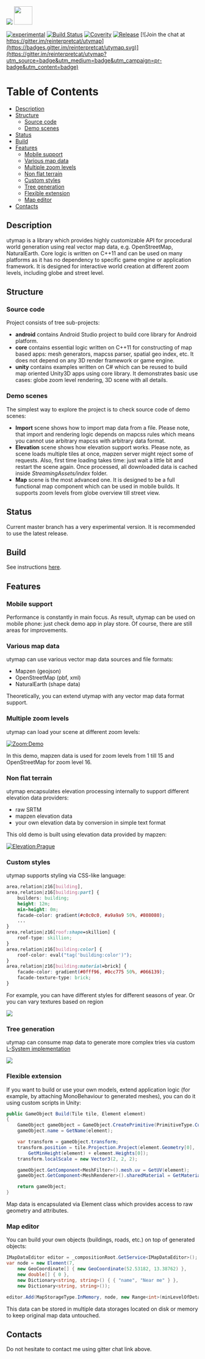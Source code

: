 <img src="https://cloud.githubusercontent.com/assets/1611077/19216383/4c10f3ee-8db9-11e6-8877-b652aa846734.png" />

<a href="https://play.google.com/store/apps/details?id=com.utymap.demo">
    <img src="https://play.google.com/intl/en_us/badges/images/generic/en_badge_web_generic.png" alt="" height="48" />
</a>

[![experimental](https://img.shields.io/badge/stability-experimental-orange.svg?style=flat)](https://github.com/reinterpretcat/utymap)
[![Build Status](https://travis-ci.org/reinterpretcat/utymap.svg?branch=master)](https://travis-ci.org/reinterpretcat/utymap)
[![Coverity](https://scan.coverity.com/projects/10159/badge.svg)](https://scan.coverity.com/projects/reinterpretcat-utymap)
[![Release](https://img.shields.io/github/release/reinterpretcat/utymap.svg)](https://github.com/reinterpretcat/utymap/releases/latest)
[![Join the chat at https://gitter.im/reinterpretcat/utymap](https://badges.gitter.im/reinterpretcat/utymap.svg)](https://gitter.im/reinterpretcat/utymap?utm_source=badge&utm_medium=badge&utm_campaign=pr-badge&utm_content=badge)

# Table of Contents

* [Description](#description)
* [Structure](#structure)
  * [Source code](#source-code)
  * [Demo scenes](#demo-scenes)
* [Status](#status)
* [Build](#build)
* [Features](#features)
  * [Mobile support](#mobile-support)
  * [Various map data](#various-map-data)
  * [Multiple zoom levels](#multiple-zoom-levels)
  * [Non flat terrain](#non-flat-terrain)
  * [Custom styles](#custom-styles)
  * [Tree generation](#tree-generation)
  * [Flexible extension](#flexible-extension)
  * [Map editor](#map-editor)
* [Contacts](#contacts)

## Description

utymap is a library which provides highly customizable API for procedural world generation using real vector map data, e.g. OpenStreetMap, NaturalEarth. Core logic is written on C++11 and can be used on many platforms as it has no dependency to specific game engine or application framework. It is designed for interactive world creation at different zoom levels, including globe and street level.

## Structure

### Source code

Project consists of tree sub-projects:

* **android** contains Android Studio project to build core library for Android platform.
* **core** contains essential logic written on C++11 for constructing of map based apps: mesh generators, mapcss parser, spatial geo index, etc. It does not depend on any 3D render framework or game engine.
* **unity** contains examples written on C# which can be reused to build map oriented Unity3D apps using core library. It demonstrates basic use cases: globe zoom level rendering, 3D scene with all details.

### Demo scenes

The simplest way to explore the project is to check source code of demo scenes:

* **Import** scene shows how to import map data from a file. Please note, that import and rendering logic depends on mapcss rules which means you cannot use arbitrary mapcss with arbitrary data format.
* **Elevation** scene shows how elevation support works. Please note, as scene loads multiple tiles at once, mapzen server might reject some of requests. Also, first time loading takes time: just wait a little bit and restart the scene again. Once processed, all downloaded data is cached inside _StreamingAssets/index_ folder.
* **Map** scene is the most advanced one. It is designed to be a full functional map component which can be used in mobile builds. It supports zoom levels from globe overview till street view.

## Status

Current master branch has a very experimental version. It is recommended to use the latest release.

## Build

See instructions [here](https://github.com/reinterpretcat/utymap/wiki/Build-instructions).

## Features

### Mobile support

Performance is constantly in main focus. As result, utymap can be used on mobile phone: just check demo app in play store. Of course, there are still areas for improvements.

### Various map data

utymap can use various vector map data sources and file formats:
* Mapzen (geojson)
* OpenStreetMap (pbf, xml)
* NaturalEarth (shape data)

Theoretically, you can extend utymap with any vector map data format support.

### Multiple zoom levels

utymap can load your scene at different zoom levels:

[![Zoom:Demo](http://img.youtube.com/vi/683Q876QrO0/0.jpg)](https://www.youtube.com/watch?v=683Q876QrO0)

In this demo, mapzen data is used for zoom levels from 1 till 15 and OpenStreetMap for zoom level 16.

### Non flat terrain

utymap encapsulates elevation processing internally to support different elevation data providers:
* raw SRTM
* mapzen elevation data
* your own elevation data by conversion in simple text format

This old demo is built using elevation data provided by mapzen:

[![Elevation:Prague](http://img.youtube.com/vi/mZzOWsoM5EY/0.jpg)](https://www.youtube.com/watch?v=mZzOWsoM5EY)

### Custom styles

utymap supports styling via CSS-like language:

```CSS
area,relation|z16[building],
area,relation|z16[building:part] {
    builders: building;
    height: 12m;
    min-height: 0m;
    facade-color: gradient(#c0c0c0, #a9a9a9 50%, #808080);
    ...
}
area,relation|z16[roof:shape=skillion] {
    roof-type: skillion;
}
area,relation|z16[building:color] {
    roof-color: eval("tag('building:color')");
}
area,relation|z16[building:material=brick] {
    facade-color: gradient(#0fff96, #0cc775 50%, #066139);
    facade-texture-type: brick;
}
```

For example, you can have different styles for different seasons of year. Or you can vary textures based on region

<img src="https://cloud.githubusercontent.com/assets/1611077/19216355/3730d936-8db8-11e6-9c51-29b097b97bb7.png" />

### Tree generation

utymap can consume map data to generate more complex tries via custom [L-System implementation](https://github.com/reinterpretcat/utymap/wiki/Tree-generation-via-L-System)

<img src="https://cloud.githubusercontent.com/assets/1611077/21949038/692a8b16-d9ef-11e6-9ff9-b03e5b052f73.png" />

### Flexible extension

If you want to build or use your own models, extend application logic (for example, by attaching MonoBehaviour to generated meshes), you can do it using custom scripts in Unity:

```C#
public GameObject Build(Tile tile, Element element)
{
    GameObject gameObject = GameObject.CreatePrimitive(PrimitiveType.Cube);
    gameObject.name = GetName(element);

    var transform = gameObject.transform;
    transform.position = tile.Projection.Project(element.Geometry[0],
        GetMinHeight(element) + element.Heights[0]);
    transform.localScale = new Vector3(2, 2, 2);

    gameObject.GetComponent<MeshFilter>().mesh.uv = GetUV(element);
    gameObject.GetComponent<MeshRenderer>().sharedMaterial = GetMaterial(element);

    return gameObject;
}
```

Map data is encapsulated via Element class which provides access to raw geometry and attributes.

### Map editor

You can build your own objects (buildings, roads, etc.) on top of generated objects:

```C#
IMapDataEditor editor = _compositionRoot.GetService<IMapDataEditor>();
var node = new Element(7,
    new GeoCoordinate[] { new GeoCoordinate(52.53182, 13.38762) },
    new double[] { 0 },
    new Dictionary<string, string>() { { "name", "Near me" } },
    new Dictionary<string, string>());

editor.Add(MapStorageType.InMemory, node, new Range<int>(minLevelOfDetail, maxLevelOfDetail));
```

This data can be stored in multiple data storages located on disk or memory to keep original map data untouched.

## Contacts

Do not hesitate to contact me using gitter chat link above.
